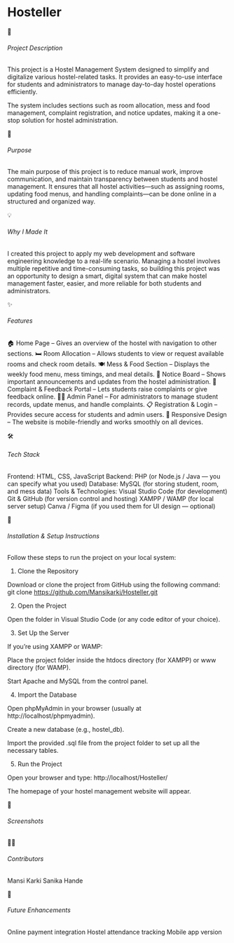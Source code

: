 <h1> Hosteller</h1>


🏡 <h6>Project Description</h6>

This project is a Hostel Management System designed to simplify and digitalize various hostel-related tasks. It provides an easy-to-use interface for students and administrators to manage day-to-day hostel operations efficiently.

The system includes sections such as room allocation, mess and food management, complaint registration, and notice updates, making it a one-stop solution for hostel administration.

🎯 <h6>Purpose</h6>

The main purpose of this project is to reduce manual work, improve communication, and maintain transparency between students and hostel management. It ensures that all hostel activities—such as assigning rooms, updating food menus, and handling complaints—can be done online in a structured and organized way.

💡 <h6>Why I Made It</h6>

I created this project to apply my web development and software engineering knowledge to a real-life scenario. Managing a hostel involves multiple repetitive and time-consuming tasks, so building this project was an opportunity to design a smart, digital system that can make hostel management faster, easier, and more reliable for both students and administrators.


✨ <h6>Features</h6>

🏠 Home Page – Gives an overview of the hostel with navigation to other sections.<break>
🛏️ Room Allocation – Allows students to view or request available rooms and check room details.<break>
🍽️ Mess & Food Section – Displays the weekly food menu, mess timings, and meal details.<break>
🧾 Notice Board – Shows important announcements and updates from the hostel administration.<break>
💬 Complaint & Feedback Portal – Lets students raise complaints or give feedback online.<break>
👩‍💻 Admin Panel – For administrators to manage student records, update menus, and handle complaints.<break>
📋 Registration & Login – Provides secure access for students and admin users.<break>
📱 Responsive Design – The website is mobile-friendly and works smoothly on all devices.<break>

🛠️ <h6>Tech Stack</h6>

Frontend: HTML, CSS, JavaScript
Backend: PHP (or Node.js / Java — you can specify what you used)
Database: MySQL (for storing student, room, and mess data)
Tools & Technologies:
Visual Studio Code (for development)
Git & GitHub (for version control and hosting)
XAMPP / WAMP (for local server setup)
Canva / Figma (if you used them for UI design — optional)

🚀 <h6>Installation & Setup Instructions</h6>

Follow these steps to run the project on your local system:

1. Clone the Repository

Download or clone the project from GitHub using the following command:
git clone https://github.com/Mansikarki/Hosteller.git

2. Open the Project

Open the folder in Visual Studio Code (or any code editor of your choice).

3. Set Up the Server

If you’re using XAMPP or WAMP:

Place the project folder inside the htdocs directory (for XAMPP) or www directory (for WAMP).

Start Apache and MySQL from the control panel.

4. Import the Database

Open phpMyAdmin in your browser (usually at http://localhost/phpmyadmin).

Create a new database (e.g., hostel_db).

Import the provided .sql file from the project folder to set up all the necessary tables.

5. Run the Project

Open your browser and type:
http://localhost/Hosteller/

The homepage of your hostel management website will appear.

📸 <h6>Screenshots</h6>

👩‍💻 <h6>Contributors</h6>

Mansi Karki
Sanika Hande

🚧 <h6>Future Enhancements</h6>

Online payment integration
Hostel attendance tracking
Mobile app version



